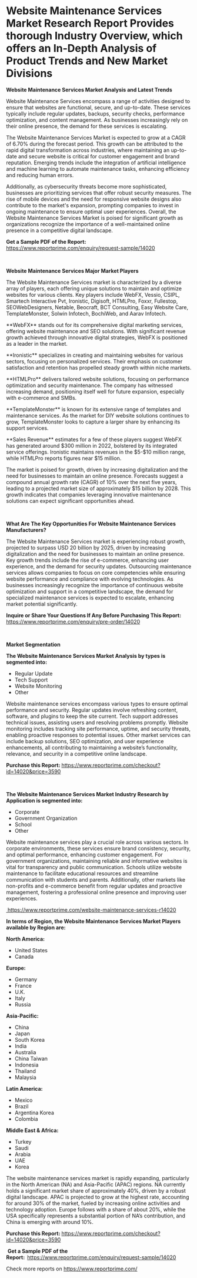 <p><h1>Website Maintenance Services Market Research Report Provides thorough Industry Overview, which offers an In-Depth Analysis of Product Trends and New Market Divisions</h1></p><p><strong>Website Maintenance Services Market Analysis and Latest Trends</strong></p>
<p><p>Website Maintenance Services encompass a range of activities designed to ensure that websites are functional, secure, and up-to-date. These services typically include regular updates, backups, security checks, performance optimization, and content management. As businesses increasingly rely on their online presence, the demand for these services is escalating.</p><p>The Website Maintenance Services Market is expected to grow at a CAGR of 6.70% during the forecast period. This growth can be attributed to the rapid digital transformation across industries, where maintaining an up-to-date and secure website is critical for customer engagement and brand reputation. Emerging trends include the integration of artificial intelligence and machine learning to automate maintenance tasks, enhancing efficiency and reducing human errors.</p><p>Additionally, as cybersecurity threats become more sophisticated, businesses are prioritizing services that offer robust security measures. The rise of mobile devices and the need for responsive website designs also contribute to the market's expansion, prompting companies to invest in ongoing maintenance to ensure optimal user experiences. Overall, the Website Maintenance Services Market is poised for significant growth as organizations recognize the importance of a well-maintained online presence in a competitive digital landscape.</p></p>
<p><strong>Get a Sample PDF of the Report:&nbsp;</strong> <a href="https://www.reportprime.com/enquiry/request-sample/14020?utm_campaign=2749&utm_medium=2&utm_source=Github&utm_content=ia&utm_term=20032025&utm_id=website-maintenance-services">https://www.reportprime.com/enquiry/request-sample/14020</a></p>
<p>&nbsp;</p>
<p><strong>Website Maintenance Services Major Market Players</strong></p>
<p><p>The Website Maintenance Services market is characterized by a diverse array of players, each offering unique solutions to maintain and optimize websites for various clients. Key players include WebFX, Vessio, CSIPL, Smartech Interactive Pvt, Ironistic, Digisoft, HTMLPro, Foxxr, Fullestop, SEOWebDesigners, Netable, Beocraft, BCT Consulting, Easy Website Care, TemplateMonster, Solwin Infotech, BochiWeb, and Aarav Infotech.</p><p>**WebFX** stands out for its comprehensive digital marketing services, offering website maintenance and SEO solutions. With significant revenue growth achieved through innovative digital strategies, WebFX is positioned as a leader in the market.</p><p>**Ironistic** specializes in creating and maintaining websites for various sectors, focusing on personalized services. Their emphasis on customer satisfaction and retention has propelled steady growth within niche markets.</p><p>**HTMLPro** delivers tailored website solutions, focusing on performance optimization and security maintenance. The company has witnessed increasing demand, positioning itself well for future expansion, especially with e-commerce and SMBs.</p><p>**TemplateMonster** is known for its extensive range of templates and maintenance services. As the market for DIY website solutions continues to grow, TemplateMonster looks to capture a larger share by enhancing its support services.</p><p>**Sales Revenue** estimates for a few of these players suggest WebFX has generated around $300 million in 2022, bolstered by its integrated service offerings. Ironistic maintains revenues in the $5-$10 million range, while HTMLPro reports figures near $15 million.</p><p>The market is poised for growth, driven by increasing digitalization and the need for businesses to maintain an online presence. Forecasts suggest a compound annual growth rate (CAGR) of 10% over the next five years, leading to a projected market size of approximately $15 billion by 2028. This growth indicates that companies leveraging innovative maintenance solutions can expect significant opportunities ahead.</p></p>
<p>&nbsp;</p>
<p><strong>What Are The Key Opportunities For Website Maintenance Services Manufacturers?</strong></p>
<p><p>The Website Maintenance Services market is experiencing robust growth, projected to surpass USD 20 billion by 2025, driven by increasing digitalization and the need for businesses to maintain an online presence. Key growth trends include the rise of e-commerce, enhancing user experience, and the demand for security updates. Outsourcing maintenance services allows companies to focus on core competencies while ensuring website performance and compliance with evolving technologies. As businesses increasingly recognize the importance of continuous website optimization and support in a competitive landscape, the demand for specialized maintenance services is expected to escalate, enhancing market potential significantly.</p></p>
<p><strong>Inquire or Share Your Questions If Any Before Purchasing This Report:</strong> <a href="https://www.reportprime.com/enquiry/pre-order/14020?utm_campaign=2749&utm_medium=2&utm_source=Github&utm_content=ia&utm_term=20032025&utm_id=website-maintenance-services">https://www.reportprime.com/enquiry/pre-order/14020</a></p>
<p>&nbsp;</p>
<p><strong>Market Segmentation</strong></p>
<p><strong>The Website Maintenance Services Market Analysis by types is segmented into:</strong></p>
<p><ul><li>Regular Update</li><li>Tech Support</li><li>Website Monitoring</li><li>Other</li></ul></p>
<p><p>Website maintenance services encompass various types to ensure optimal performance and security. Regular updates involve refreshing content, software, and plugins to keep the site current. Tech support addresses technical issues, assisting users and resolving problems promptly. Website monitoring includes tracking site performance, uptime, and security threats, enabling proactive responses to potential issues. Other market services can include backup solutions, SEO optimization, and user experience enhancements, all contributing to maintaining a website’s functionality, relevance, and security in a competitive online landscape.</p></p>
<p><strong>Purchase this Report:&nbsp;</strong><a href="https://www.reportprime.com/checkout?id=14020&price=3590&utm_campaign=2749&utm_medium=2&utm_source=Github&utm_content=ia&utm_term=20032025&utm_id=website-maintenance-services">https://www.reportprime.com/checkout?id=14020&price=3590</a></p>
<p>&nbsp;</p>
<p><strong>The Website Maintenance Services Market Industry Research by Application is segmented into:</strong></p>
<p><ul><li>Corporate</li><li>Government Organization</li><li>School</li><li>Other</li></ul></p>
<p><p>Website maintenance services play a crucial role across various sectors. In corporate environments, these services ensure brand consistency, security, and optimal performance, enhancing customer engagement. For government organizations, maintaining reliable and informative websites is vital for transparency and public communication. Schools utilize website maintenance to facilitate educational resources and streamline communication with students and parents. Additionally, other markets like non-profits and e-commerce benefit from regular updates and proactive management, fostering a professional online presence and improving user experiences.</p></p>
<p><a href="https://www.reportprime.com/website-maintenance-services-r14020?utm_campaign=2749&utm_medium=2&utm_source=Github&utm_content=ia&utm_term=20032025&utm_id=website-maintenance-services">&nbsp;https://www.reportprime.com/website-maintenance-services-r14020</a></p>
<p><strong>In terms of Region, the Website Maintenance Services Market Players available by Region are:</strong></p>
<p>
    <p> <strong> North America: </strong>
        <ul>
            <li>United States</li>
            <li>Canada</li>
        </ul>
        </p> 
    <p> <strong> Europe: </strong>
        <ul>
            <li>Germany</li>
            <li>France</li>
            <li>U.K.</li>
            <li>Italy</li>
            <li>Russia</li>
        </ul>
        </p> 
    <p> <strong> Asia-Pacific: </strong>
        <ul>
            <li>China</li>
            <li>Japan</li>
            <li>South Korea</li>
            <li>India</li>
            <li>Australia</li>
            <li>China Taiwan</li>
            <li>Indonesia</li>
            <li>Thailand</li>
            <li>Malaysia</li>
        </ul>
        </p> 
    <p> <strong> Latin America: </strong>
        <ul>
            <li>Mexico</li>
            <li>Brazil</li>
            <li>Argentina Korea</li>
            <li>Colombia</li>
        </ul>
        </p> 
    <p> <strong> Middle East & Africa: </strong>
        <ul>
            <li>Turkey</li>
            <li>Saudi</li>
            <li>Arabia</li>
            <li>UAE</li>
            <li>Korea</li>
        </ul>
    </p>
    </p>
<p><p>The website maintenance services market is rapidly expanding, particularly in the North American (NA) and Asia-Pacific (APAC) regions. NA currently holds a significant market share of approximately 40%, driven by a robust digital landscape. APAC is projected to grow at the highest rate, accounting for around 30% of the market, fueled by increasing online activities and technology adoption. Europe follows with a share of about 20%, while the USA specifically represents a substantial portion of NA’s contribution, and China is emerging with around 10%.</p></p>
<p><strong>Purchase this Report: </strong><a href="https://www.reportprime.com/checkout?id=14020&price=3590&utm_campaign=2749&utm_medium=2&utm_source=Github&utm_content=ia&utm_term=20032025&utm_id=website-maintenance-services">https://www.reportprime.com/checkout?id=14020&price=3590</a></p>
<p>&nbsp;<strong>Get a Sample PDF of the Report:&nbsp;&nbsp;</strong><a href="https://www.reportprime.com/enquiry/request-sample/14020?utm_campaign=2749&utm_medium=2&utm_source=Github&utm_content=ia&utm_term=20032025&utm_id=website-maintenance-services">https://www.reportprime.com/enquiry/request-sample/14020</a></p>
<p><strong></strong></p>
<p>Check more reports on <a href="https://www.reportprime.com/?utm_campaign=2749&utm_medium=2&utm_source=Github&utm_content=ia&utm_term=20032025&utm_id=website-maintenance-services">https://www.reportprime.com/</a></p>